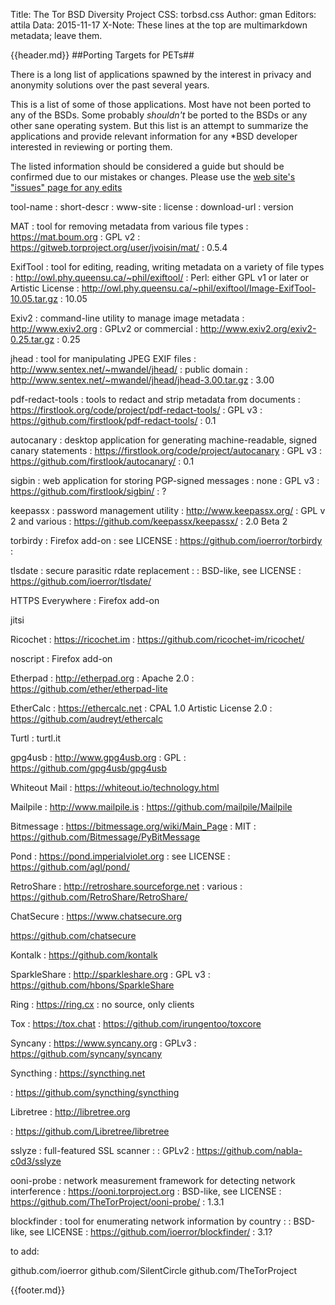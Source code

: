 Title: The Tor BSD Diversity Project
CSS: torbsd.css
Author: gman
Editors: attila
Data: 2015-11-17
X-Note: These lines at the top are multimarkdown metadata; leave them.


{{header.md}}
##Porting Targets for PETs##

There is a long list of applications spawned by the interest in privacy and anonymity solutions over the past several years.

This is a list of some of those applications. Most have not been ported to any of the BSDs. Some probably *shouldn't* be ported to the BSDs or any other sane operating system. But this list is an attempt to summarize the applications and provide relevant information for any *BSD developer interested in reviewing or porting them.

The listed information should be considered a guide but should be confirmed due to our mistakes or changes. Please use the [web site's "issues" page for any edits](https://github.com/torbsd/torbsd.github.io/issues/)

tool-name
: short-descr
: www-site
: license
: download-url
: version

MAT
: tool for removing metadata from various file types
: https://mat.boum.org
: GPL v2
: https://gitweb.torproject.org/user/jvoisin/mat/
: 0.5.4

ExifTool 
: tool for editing, reading, writing metadata on a variety of file types 
: http://owl.phy.queensu.ca/~phil/exiftool/
: Perl: either GPL v1 or later or Artistic License
: http://owl.phy.queensu.ca/~phil/exiftool/Image-ExifTool-10.05.tar.gz
: 10.05

Exiv2
: command-line utility to manage image metadata
: http://www.exiv2.org
: GPLv2 or commercial
: http://www.exiv2.org/exiv2-0.25.tar.gz
: 0.25

jhead
: tool for manipulating JPEG EXIF files
: http://www.sentex.net/~mwandel/jhead/
: public domain
: http://www.sentex.net/~mwandel/jhead/jhead-3.00.tar.gz
: 3.00

pdf-redact-tools
: tools to redact and strip metadata from documents
: https://firstlook.org/code/project/pdf-redact-tools/
: GPL v3
: https://github.com/firstlook/pdf-redact-tools/
: 0.1

autocanary
: desktop application for generating machine-readable, signed canary statements
: https://firstlook.org/code/project/autocanary
: GPL v3
: https://github.com/firstlook/autocanary/
: 0.1

sigbin
: web application for storing PGP-signed messages
: none
: GPL v3
: https://github.com/firstlook/sigbin/
: ?

keepassx
: password management utility
: http://www.keepassx.org/
: GPL v 2 and various
: https://github.com/keepassx/keepassx/
: 2.0 Beta 2

torbirdy
: Firefox add-on
: see LICENSE
: https://github.com/ioerror/torbirdy
:

tlsdate
: secure parasitic rdate replacement
: 
: BSD-like, see LICENSE
: https://github.com/ioerror/tlsdate/

HTTPS Everywhere
: Firefox add-on

jitsi

Ricochet
: https://ricochet.im
: https://github.com/ricochet-im/ricochet/


noscript
: Firefox add-on

Etherpad
: http://etherpad.org
: Apache 2.0
: https://github.com/ether/etherpad-lite

EtherCalc
: https://ethercalc.net
: CPAL 1.0 Artistic License 2.0
: https://github.com/audreyt/ethercalc

Turtl
: turtl.it

gpg4usb
: http://www.gpg4usb.org
: GPL
: https://github.com/gpg4usb/gpg4usb

Whiteout Mail
: https://whiteout.io/technology.html

Mailpile
: http://www.mailpile.is
: https://github.com/mailpile/Mailpile

Bitmessage
: https://bitmessage.org/wiki/Main_Page
: MIT
: https://github.com/Bitmessage/PyBitMessage

Pond
: https://pond.imperialviolet.org
: see LICENSE
: https://github.com/agl/pond/

RetroShare
: http://retroshare.sourceforge.net
: various
: https://github.com/RetroShare/RetroShare/

ChatSecure
: https://www.chatsecure.org

https://github.com/chatsecure

Kontalk
: https://github.com/kontalk

SparkleShare
: http://sparkleshare.org
: GPL v3
: https://github.com/hbons/SparkleShare

Ring
: https://ring.cx
: no source, only clients

Tox
: https://tox.chat
: https://github.com/irungentoo/toxcore

Syncany
: https://www.syncany.org
: GPLv3
: https://github.com/syncany/syncany

Syncthing
: https://syncthing.net

: https://github.com/syncthing/syncthing

Libretree
: http://libretree.org

: https://github.com/Libretree/libretree

sslyze
: full-featured SSL scanner
: 
: GPLv2
: https://github.com/nabla-c0d3/sslyze

ooni-probe
: network measurement framework for detecting network interference
: https://ooni.torproject.org
: BSD-like, see LICENSE
: https://github.com/TheTorProject/ooni-probe/
: 1.3.1

blockfinder
: tool for enumerating network information by country
: 
: BSD-like, see LICENSE
: https://github.com/ioerror/blockfinder/
: 3.1?


to add:

github.com/ioerror
github.com/SilentCircle
github.com/TheTorProject







{{footer.md}}

